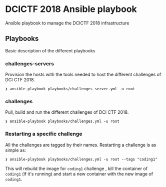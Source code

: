 # DCICTF 2018 Ansible playbook
Ansible playbook to manage the DCICTF 2018 infrastructure

## Playbooks
Basic description of the different playbooks

### challenges-servers
Provision the hosts with the tools needed to host the different challenges of DCI CTF 2018.
```
❯ ansible-playbook playbooks/challenges-server.yml -u root
```

### challenges
Pull, build and run the different challenges of DCI CTF 2018.
```
❯ ansible-playbook playbooks/challenges.yml -u root
```

### Restarting a specific challenge
All the challenges are tagged by their names. Restarting a challenge is as simple as:
```
❯ ansible-playbook playbooks/challenges.yml -u root --tags "coding1"
```
This will rebuild the image for `coding1` challenge , kill the container of `coding1` (if it's running) and start a new container with the new image of `coding1`. 
